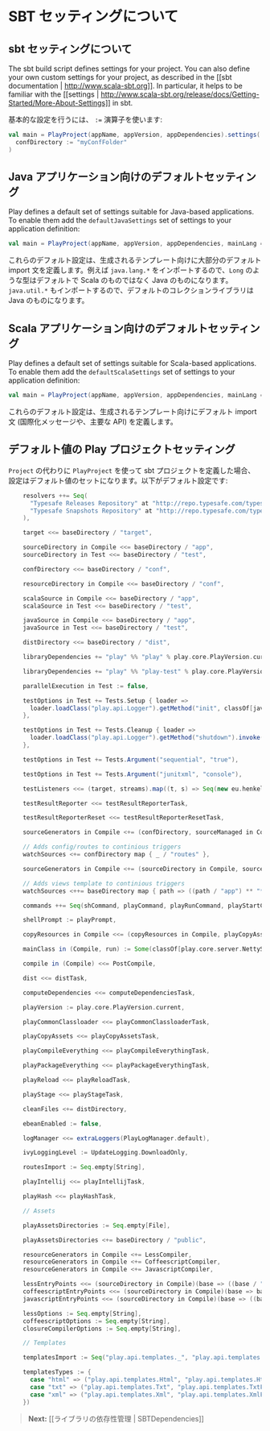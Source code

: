 <!-- translated -->
<!--
# About SBT Settings
-->
# SBT セッティングについて

<!--
## About sbt settings
-->
## sbt セッティングについて

The sbt build script defines settings for your project. You can also define your own custom settings for your project, as described in the [[sbt documentation | http://www.scala-sbt.org]].  In particular, it helps to be familiar with the [[settings | http://www.scala-sbt.org/release/docs/Getting-Started/More-About-Settings]] in sbt.

<!--
To set a basic setting, use the `:=` operator:
-->
基本的な設定を行うには、 `:=` 演算子を使います:

```scala
val main = PlayProject(appName, appVersion, appDependencies).settings(
  confDirectory := "myConfFolder"     
)
```

<!--
## Default settings for Java applications
-->
## Java アプリケーション向けのデフォルトセッティング

Play defines a default set of settings suitable for Java-based applications. To enable them add the `defaultJavaSettings` set of settings to your application definition:

```scala
val main = PlayProject(appName, appVersion, appDependencies, mainLang = JAVA)
```

<!--
These default settings mostly define the default imports for generated templates. For example, it imports `java.lang.*`, so types like `Long` are the Java ones by default instead of the Scala ones. It also imports `java.util.*` so the default collection library will be the Java one.
-->
これらのデフォルト設定は、生成されるテンプレート向けに大部分のデフォルト import 文を定義します。例えば `java.lang.*` をインポートするので、`Long` のような型はデフォルトで Scala のものではなく Java のものになります。`java.util.*` もインポートするので、デフォルトのコレクションライブラリは Java のものになります。


<!--
## Default settings for Scala applications
-->
## Scala アプリケーション向けのデフォルトセッティング

Play defines a default set of settings suitable for Scala-based applications. To enable them add the `defaultScalaSettings` set of settings to your application definition:

```scala
val main = PlayProject(appName, appVersion, appDependencies, mainLang = SCALA)
```

<!--
These default settings define the default imports for generated templates (such as internationalized messages, and core APIs).
-->
これらのデフォルト設定は、生成されるテンプレート向けにデフォルト import 文 (国際化メッセージや、主要な API) を定義します。

<!--
## Play project settings with their default value
-->
## デフォルト値の Play プロジェクトセッティング   

<!--
When you define your sbt project using `PlayProject` instead of `Project`, you will get a default set of settings. Here is the default configuration:
-->
`Project` の代わりに `PlayProject` を使って sbt プロジェクトを定義した場合、設定はデフォルト値のセットになります。以下がデフォルト設定です:

```scala
    resolvers ++= Seq(
      "Typesafe Releases Repository" at "http://repo.typesafe.com/typesafe/releases/",
      "Typesafe Snapshots Repository" at "http://repo.typesafe.com/typesafe/snapshots/"
    ),

    target <<= baseDirectory / "target",

    sourceDirectory in Compile <<= baseDirectory / "app",
    sourceDirectory in Test <<= baseDirectory / "test",

    confDirectory <<= baseDirectory / "conf",

    resourceDirectory in Compile <<= baseDirectory / "conf",

    scalaSource in Compile <<= baseDirectory / "app",
    scalaSource in Test <<= baseDirectory / "test",

    javaSource in Compile <<= baseDirectory / "app",
    javaSource in Test <<= baseDirectory / "test",

    distDirectory <<= baseDirectory / "dist",

    libraryDependencies += "play" %% "play" % play.core.PlayVersion.current,

    libraryDependencies += "play" %% "play-test" % play.core.PlayVersion.current % "test",

    parallelExecution in Test := false,

    testOptions in Test += Tests.Setup { loader =>
      loader.loadClass("play.api.Logger").getMethod("init", classOf[java.io.File]).invoke(null, new java.io.File("."))
    },

    testOptions in Test += Tests.Cleanup { loader =>
      loader.loadClass("play.api.Logger").getMethod("shutdown").invoke(null)
    },

    testOptions in Test += Tests.Argument("sequential", "true"),

    testOptions in Test += Tests.Argument("junitxml", "console"),

    testListeners <<= (target, streams).map((t, s) => Seq(new eu.henkelmann.sbt.JUnitXmlTestsListener(t.getAbsolutePath, s.log))),

    testResultReporter <<= testResultReporterTask,

    testResultReporterReset <<= testResultReporterResetTask,

    sourceGenerators in Compile <+= (confDirectory, sourceManaged in Compile, routesImport) map RouteFiles,

    // Adds config/routes to continious triggers
    watchSources <+= confDirectory map { _ / "routes" },

    sourceGenerators in Compile <+= (sourceDirectory in Compile, sourceManaged in Compile, templatesTypes, templatesImport) map ScalaTemplates,

    // Adds views template to continious triggers
    watchSources <++= baseDirectory map { path => ((path / "app") ** "*.scala.*").get },

    commands ++= Seq(shCommand, playCommand, playRunCommand, playStartCommand, h2Command, classpathCommand, licenseCommand, computeDependenciesCommand),

    shellPrompt := playPrompt,

    copyResources in Compile <<= (copyResources in Compile, playCopyAssets) map { (r, pr) => r ++ pr },

    mainClass in (Compile, run) := Some(classOf[play.core.server.NettyServer].getName),

    compile in (Compile) <<= PostCompile,

    dist <<= distTask,

    computeDependencies <<= computeDependenciesTask,

    playVersion := play.core.PlayVersion.current,

    playCommonClassloader <<= playCommonClassloaderTask,

    playCopyAssets <<= playCopyAssetsTask,

    playCompileEverything <<= playCompileEverythingTask,

    playPackageEverything <<= playPackageEverythingTask,

    playReload <<= playReloadTask,

    playStage <<= playStageTask,

    cleanFiles <+= distDirectory,

    ebeanEnabled := false,

    logManager <<= extraLoggers(PlayLogManager.default),

    ivyLoggingLevel := UpdateLogging.DownloadOnly,

    routesImport := Seq.empty[String],

    playIntellij <<= playIntellijTask,

    playHash <<= playHashTask,

    // Assets

    playAssetsDirectories := Seq.empty[File],

    playAssetsDirectories <+= baseDirectory / "public",

    resourceGenerators in Compile <+= LessCompiler,
    resourceGenerators in Compile <+= CoffeescriptCompiler,
    resourceGenerators in Compile <+= JavascriptCompiler,

    lessEntryPoints <<= (sourceDirectory in Compile)(base => ((base / "assets" ** "*.less") --- base / "assets" ** "_*")),
    coffeescriptEntryPoints <<= (sourceDirectory in Compile)(base => base / "assets" ** "*.coffee"),
    javascriptEntryPoints <<= (sourceDirectory in Compile)(base => ((base / "assets" ** "*.js") --- (base / "assets" ** "_*"))),

    lessOptions := Seq.empty[String],
    coffeescriptOptions := Seq.empty[String],
    closureCompilerOptions := Seq.empty[String],

    // Templates

    templatesImport := Seq("play.api.templates._", "play.api.templates.PlayMagic._"),

    templatesTypes := {
      case "html" => ("play.api.templates.Html", "play.api.templates.HtmlFormat")
      case "txt" => ("play.api.templates.Txt", "play.api.templates.TxtFormat")
      case "xml" => ("play.api.templates.Xml", "play.api.templates.XmlFormat")
    })

```

<!--
> **Next:** [[Managing library dependencies | SBTDependencies]]
-->
> **Next:** [[ライブラリの依存性管理 | SBTDependencies]]
